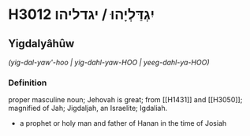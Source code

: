 # H3012 יִגְדַּלְיָהוּ / יגדליהו

## Yigdalyâhûw

_(yig-dal-yaw'-hoo | yiɡ-dahl-yaw-HOO | yeeɡ-dahl-ya-HOO)_

### Definition

proper masculine noun; Jehovah is great; from [[H1431]] and [[H3050]]; magnified of Jah; Jigdaljah, an Israelite; Igdaliah.

- a prophet or holy man and father of Hanan in the time of Josiah

